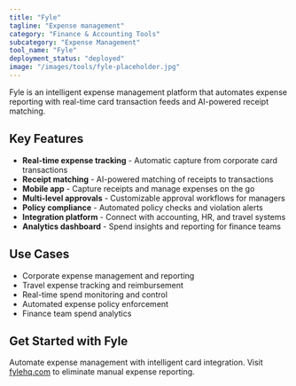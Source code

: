 ```yaml
---
title: "Fyle"
tagline: "Expense management"
category: "Finance & Accounting Tools"
subcategory: "Expense Management"
tool_name: "Fyle"
deployment_status: "deployed"
image: "/images/tools/fyle-placeholder.jpg"
---
```

Fyle is an intelligent expense management platform that automates expense reporting with real-time card transaction feeds and AI-powered receipt matching.

## Key Features

- **Real-time expense tracking** - Automatic capture from corporate card transactions
- **Receipt matching** - AI-powered matching of receipts to transactions
- **Mobile app** - Capture receipts and manage expenses on the go
- **Multi-level approvals** - Customizable approval workflows for managers
- **Policy compliance** - Automated policy checks and violation alerts
- **Integration platform** - Connect with accounting, HR, and travel systems
- **Analytics dashboard** - Spend insights and reporting for finance teams

## Use Cases

- Corporate expense management and reporting
- Travel expense tracking and reimbursement
- Real-time spend monitoring and control
- Automated expense policy enforcement
- Finance team spend analytics

## Get Started with Fyle

Automate expense management with intelligent card integration. Visit [fylehq.com](https://www.fylehq.com) to eliminate manual expense reporting.
